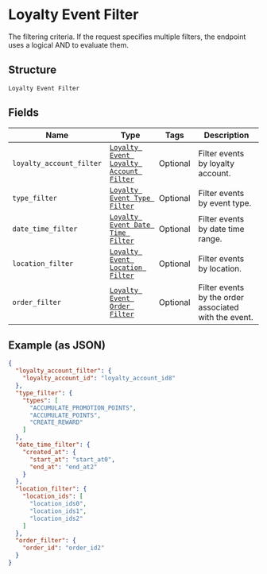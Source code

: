 
# Loyalty Event Filter

The filtering criteria. If the request specifies multiple filters,
the endpoint uses a logical AND to evaluate them.

## Structure

`Loyalty Event Filter`

## Fields

| Name | Type | Tags | Description |
|  --- | --- | --- | --- |
| `loyalty_account_filter` | [`Loyalty Event Loyalty Account Filter`](../../doc/models/loyalty-event-loyalty-account-filter.md) | Optional | Filter events by loyalty account. |
| `type_filter` | [`Loyalty Event Type Filter`](../../doc/models/loyalty-event-type-filter.md) | Optional | Filter events by event type. |
| `date_time_filter` | [`Loyalty Event Date Time Filter`](../../doc/models/loyalty-event-date-time-filter.md) | Optional | Filter events by date time range. |
| `location_filter` | [`Loyalty Event Location Filter`](../../doc/models/loyalty-event-location-filter.md) | Optional | Filter events by location. |
| `order_filter` | [`Loyalty Event Order Filter`](../../doc/models/loyalty-event-order-filter.md) | Optional | Filter events by the order associated with the event. |

## Example (as JSON)

```json
{
  "loyalty_account_filter": {
    "loyalty_account_id": "loyalty_account_id8"
  },
  "type_filter": {
    "types": [
      "ACCUMULATE_PROMOTION_POINTS",
      "ACCUMULATE_POINTS",
      "CREATE_REWARD"
    ]
  },
  "date_time_filter": {
    "created_at": {
      "start_at": "start_at0",
      "end_at": "end_at2"
    }
  },
  "location_filter": {
    "location_ids": [
      "location_ids0",
      "location_ids1",
      "location_ids2"
    ]
  },
  "order_filter": {
    "order_id": "order_id2"
  }
}
```

